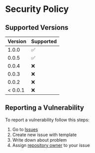 # Security Policy

## Supported Versions

| Version | Supported          |
|---------|--------------------|
| 1.0.0   | :white_check_mark: |
| 0.0.5   | :white_check_mark: |
| 0.0.4   | :x:                |
| 0.0.3   | :x:                |
| 0.0.2   | :x:                |
| < 0.0.1 | :x:                |

## Reporting a Vulnerability

To report a vulnerability follow this steps:
1. Go to [Issues](https://github.com/stbestichhh/lcs-cloud-storage-server/issues)
2. Create new issue with template
3. Write down about problem
4. Assign [repository owner](https://github.com/stbestichhh) to your issue
